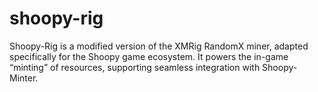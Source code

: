 # shoopy-rig
Shoopy-Rig is a modified version of the XMRig RandomX miner, adapted specifically for the Shoopy game ecosystem. It powers the in-game “minting” of resources, supporting seamless integration with Shoopy-Minter.
